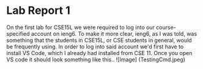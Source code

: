 # Lab Report 1
On the first lab for CSE15L we were required to log into our course-specified account on ieng6. To make it more clear, ieng6, as I was told, was
something that the students in CSE15L, or CSE students in general, would be frequently using. In order to log into said account we'd first have to
install VS Code, which I already had installed from CSE 11. Once you open VS code it should look something like this..
![Image] (TestingCmd.jpeg)
